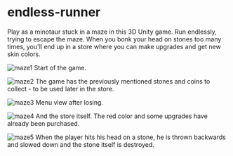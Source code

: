 # endless-runner
Play as a minotaur stuck in a maze in this 3D Unity game. Run endlessly, trying to escape the maze. When you bonk your head on stones too many times, you'll end up in a store where you can make upgrades and get new skin colors.


![maze1](https://github.com/Klarus01/endless-runner/assets/44645536/cd27424c-f58b-4ecc-b50d-89b2c9f2feb1)
Start of the game.


![maze2](https://github.com/Klarus01/endless-runner/assets/44645536/d823f88e-8205-460e-9855-1ed45b8d19d6)
The game has the previously mentioned stones and coins to collect - to be used later in the store.


![maze3](https://github.com/Klarus01/endless-runner/assets/44645536/3d27faad-3cd8-4e77-929c-4506c8589307)
Menu view after losing.


![maze4](https://github.com/Klarus01/endless-runner/assets/44645536/ea2317f1-30a4-4035-ab32-e0eae62cd1c3)
And the store itself. The red color and some upgrades have already been purchased.


![maze5](https://github.com/Klarus01/endless-runner/assets/44645536/0ec1a7c8-c544-405e-abf1-3e5623541b01)
When the player hits his head on a stone, he is thrown backwards and slowed down and the stone itself is destroyed.
